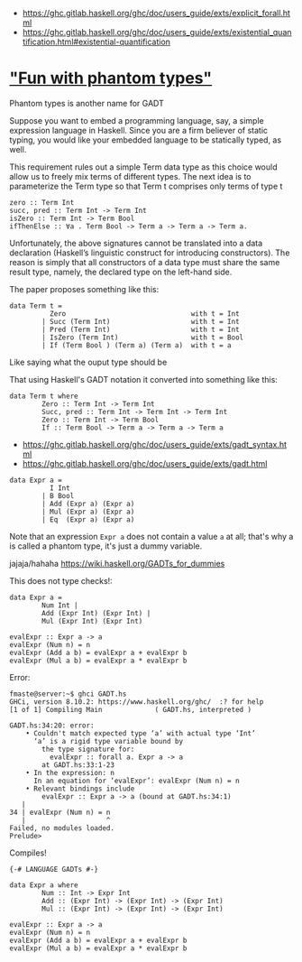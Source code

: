 - https://ghc.gitlab.haskell.org/ghc/doc/users_guide/exts/explicit_forall.html
- https://ghc.gitlab.haskell.org/ghc/doc/users_guide/exts/existential_quantification.html#existential-quantification

# ["Fun with phantom types"](http://www.cs.ox.ac.uk/ralf.hinze/publications/With.pdf)

Phantom types is another name for GADT

Suppose you want to embed a programming language, say, a simple expression language in Haskell. Since you are a firm believer of static typing, you would like your embedded language to be statically typed, as well.

This requirement rules out a simple Term data type as this choice would allow us to freely mix terms of different types. The next idea is to parameterize the Term type so that Term t comprises only terms of type t

```
zero :: Term Int
succ, pred :: Term Int -> Term Int
isZero :: Term Int -> Term Bool
ifThenElse :: ∀a . Term Bool -> Term a -> Term a -> Term a.
```

Unfortunately, the above signatures cannot be translated into a data declaration (Haskell’s linguistic construct for introducing constructors). The reason is simply that all constructors of a data type must share the same result type, namely, the declared type on the left-hand side.

The paper proposes something like this:

```
data Term t =
          Zero                               with t = Int
        | Succ (Term Int)                    with t = Int
        | Pred (Term Int)                    with t = Int
        | IsZero (Term Int)                  with t = Bool
        | If (Term Bool ) (Term a) (Term a)  with t = a
```

Like saying what the ouput type should be

That using Haskell's GADT notation it converted into something like this:

```
data Term t where
        Zero :: Term Int -> Term Int
        Succ, pred :: Term Int -> Term Int -> Term Int
        Zero :: Term Int -> Term Bool
        If :: Term Bool -> Term a -> Term a -> Term a
```

- https://ghc.gitlab.haskell.org/ghc/doc/users_guide/exts/gadt_syntax.html
- https://ghc.gitlab.haskell.org/ghc/doc/users_guide/exts/gadt.html


```
data Expr a =
          I Int
        | B Bool
        | Add (Expr a) (Expr a)
        | Mul (Expr a) (Expr a)
        | Eq  (Expr a) (Expr a)
```

Note that an expression ```Expr a``` does not contain a value ```a``` at all; that's why a is called a phantom type, it's just a dummy variable.

jajaja/hahaha
https://wiki.haskell.org/GADTs_for_dummies


This does not type checks!:
```
data Expr a =
        Num Int |
        Add (Expr Int) (Expr Int) |
        Mul (Expr Int) (Expr Int)

evalExpr :: Expr a -> a
evalExpr (Num n) = n
evalExpr (Add a b) = evalExpr a + evalExpr b
evalExpr (Mul a b) = evalExpr a * evalExpr b
```

Error:

```
fmaste@server:~$ ghci GADT.hs
GHCi, version 8.10.2: https://www.haskell.org/ghc/  :? for help
[1 of 1] Compiling Main             ( GADT.hs, interpreted )

GADT.hs:34:20: error:
    • Couldn't match expected type ‘a’ with actual type ‘Int’
      ‘a’ is a rigid type variable bound by
        the type signature for:
          evalExpr :: forall a. Expr a -> a
        at GADT.hs:33:1-23
    • In the expression: n
      In an equation for ‘evalExpr’: evalExpr (Num n) = n
    • Relevant bindings include
        evalExpr :: Expr a -> a (bound at GADT.hs:34:1)
   |
34 | evalExpr (Num n) = n
   |                    ^
Failed, no modules loaded.
Prelude>
```

Compiles!

```
{-# LANGUAGE GADTs #-}

data Expr a where
        Num :: Int -> Expr Int
        Add :: (Expr Int) -> (Expr Int) -> (Expr Int)
        Mul :: (Expr Int) -> (Expr Int) -> (Expr Int)

evalExpr :: Expr a -> a
evalExpr (Num n) = n
evalExpr (Add a b) = evalExpr a + evalExpr b
evalExpr (Mul a b) = evalExpr a * evalExpr b
```
